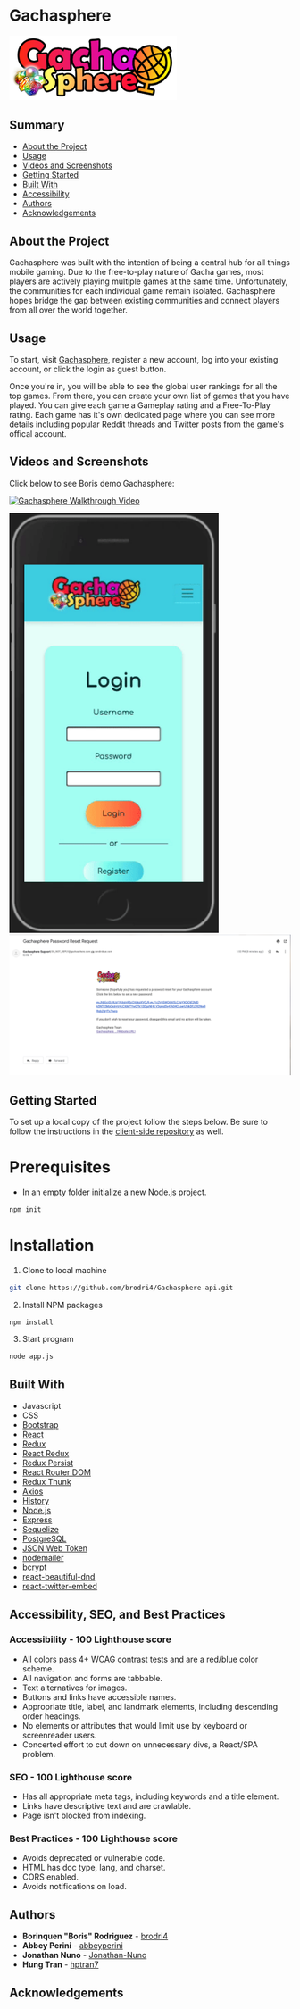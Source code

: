 <h1> Gachasphere </h1>

<img src="./images/GachasphereRed.png" width="300" alt="Gachasphere logo"/>

<h2>Summary </h2>

- [About the Project](#about-the-project)
- [Usage](#usage)
- [Videos and Screenshots](#videos-and-screenshots)
- [Getting Started](#getting-started)
- [Built With](#built-with)
- [Accessibility](#accessibility)
- [Authors](#authors)
- [Acknowledgements](#acknowledgements)

## About the Project
Gachasphere was built with the intention of being a central hub for all things mobile gaming. Due to the free-to-play nature of Gacha games, most players are actively playing multiple games at the same time. Unfortunately, the communities for each individual game remain isolated. Gachasphere hopes bridge the gap between existing communities and connect players from all over the world together.

## Usage
To start, visit [Gachasphere](http://gachasphere.surge.sh), register a new account, log into your existing account, or click the login as guest button. 

Once you're in, you will be able to see the global user rankings for all the top games. From there, you can create your own list of games that you have played. You can give each game a Gameplay rating and a Free-To-Play rating. Each game has it's own dedicated page where you can see more details including popular Reddit threads and Twitter posts from the game's offical account.

## Videos and Screenshots

Click below to see Boris demo Gachasphere:

[![Gachasphere Walkthrough Video](http://img.youtube.com/vi/sWotwScHFTo/0.jpg)](http://www.youtube.com/watch?v=sWotwScHFTo "Gachasphere Walkthrough")


<img src="./images/gachasphereMobile.gif" width="375" alt="Gachasphere mobile walkthrough"/>


<img src="./images/emailScreenshot.png" width="600" alt="Gachasphere Forgot Password Email screenshot"/>


## Getting Started

To set up a local copy of the project follow the steps below. Be sure to follow the instructions in the [client-side repository](https://github.com/brodri4/Gachasphere-client) as well.

# Prerequisites

* In an empty folder initialize a new Node.js project.
```sh
npm init
```

# Installation

1. Clone to local machine
```sh
git clone https://github.com/brodri4/Gachasphere-api.git
```
2. Install NPM packages
```sh
npm install 
```
3. Start program
```sh
node app.js
```

## Built With

- Javascript
- CSS
- [Bootstrap](https://getbootstrap.com/)
- [React](https://reactjs.org/)
- [Redux](https://redux.js.org/)
- [React Redux](https://react-redux.js.org/)
- [Redux Persist](https://github.com/rt2zz/redux-persist)
- [React Router DOM](https://reactrouter.com/web/guides/quick-start)
- [Redux Thunk](https://github.com/reduxjs/redux-thunk)
- [Axios](https://github.com/axios/axios)
- [History](https://www.npmjs.com/package/history)
- [Node.js](https://nodejs.org/en/)
- [Express](https://expressjs.com/)
- [Sequelize](https://sequelize.org/)
- [PostgreSQL](https://www.postgresql.org/)
- [JSON Web Token](https://www.npmjs.com/package/jsonwebtoken)
- [nodemailer](https://nodemailer.com/about/)
- [bcrypt](https://www.npmjs.com/package/bcrypt)
- [react-beautiful-dnd](https://github.com/atlassian/react-beautiful-dnd)
- [react-twitter-embed](https://www.npmjs.com/package/react-twitter-embed)

## Accessibility, SEO, and Best Practices

### Accessibility - 100 Lighthouse score
- All colors pass 4+ WCAG contrast tests and are a red/blue color scheme.
- All navigation and forms are tabbable.
- Text alternatives for images.
- Buttons and links have accessible names.
- Appropriate title, label, and landmark elements, including descending order headings.
- No elements or attributes that would limit use by keyboard or screenreader users.
- Concerted effort to cut down on unnecessary divs, a React/SPA problem.

### SEO - 100 Lighthouse score
- Has all appropriate meta tags, including keywords and a title element.
- Links have descriptive text and are crawlable.
- Page isn't blocked from indexing.

### Best Practices - 100 Lighthouse score
- Avoids deprecated or vulnerable code.
- HTML has doc type, lang, and charset.
- CORS enabled.
- Avoids notifications on load.

## Authors

- **Borinquen "Boris" Rodriguez** - [brodri4](https://github.com/brodri4)
- **Abbey Perini** - [abbeyperini](https://github.com/abbeyperini)
- **Jonathan Nuno** - [Jonathan-Nuno](https://github.com/Jonathan-Nuno)
- **Hung Tran** - [hptran7](https://github.com/hptran7)

## Acknowledgements
